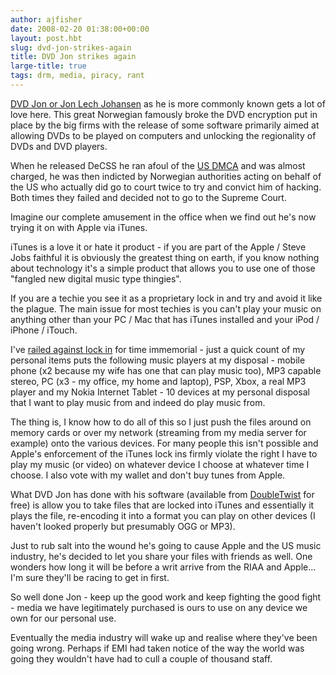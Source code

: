 ```yaml
---
author: ajfisher
date: 2008-02-20 01:38:00+00:00
layout: post.hbt
slug: dvd-jon-strikes-again
title: DVD Jon strikes again
large-title: true
tags: drm, media, piracy, rant
---
```


[DVD Jon or Jon Lech Johansen](http://en.wikipedia.org/wiki/Jon_Lech_Johansen)
as he is more commonly known gets a lot of love here. This great Norwegian
famously broke the DVD encryption put in place by the big firms with the
release of some software primarily aimed at allowing DVDs to be played on
computers and unlocking the regionality of DVDs and DVD players.

When he released DeCSS he ran afoul of the [US
DMCA](http://en.wikipedia.org/wiki/DMCA) and was almost charged, he was then
indicted by Norwegian authorities acting on behalf of the US who actually did
go to court twice to try and convict him of hacking. Both times they failed and
decided not to go to the Supreme Court.

Imagine our complete amusement in the office when we find out he's now trying
it on with Apple via iTunes.

iTunes is a love it or hate it product - if you are part of the Apple / Steve
Jobs faithful it is obviously the greatest thing on earth, if you know nothing
about technology it's a simple product that allows you to use one of those
"fangled new digital music type thingies".

If you are a techie you see it as a proprietary lock in and try and avoid it
like the plague. The main issue for most techies is you can't play your music
on anything other than your PC / Mac that has iTunes installed and your iPod /
iPhone / iTouch.

I've [railed against lock in](/2007/05/03/drmed-for-life/) for time immemorial -
just a quick count of my personal items puts the following music players at
my disposal - mobile phone (x2 because my wife has one that can play music
too), MP3 capable stereo, PC (x3 - my office, my home and laptop), PSP, Xbox, a
real MP3 player and my Nokia Internet Tablet - 10 devices at my personal
disposal that I want to play music from and indeed do play music from.

The thing is, I know how to do all of this so I just push the files around on
memory cards or over my network (streaming from my media server for example)
onto the various devices. For many people this isn't possible and Apple's
enforcement of the iTunes lock ins firmly violate the right I have to play my
music (or video) on whatever device I choose at whatever time I choose. I also
vote with my wallet and don't buy tunes from Apple.

What DVD Jon has done with his software (available from
[DoubleTwist](http://www.doubletwistventures.com/dt/Home/Index.dt) for free) is
allow you to take files that are locked into iTunes and essentially it plays
the file, re-encoding it into a format you can play on other devices (I haven't
looked properly but presumably OGG or MP3).

Just to rub salt into the wound he's going to cause Apple and the US music
industry, he's decided to let you share your files with friends as well. One
wonders how long it will be before a writ arrive from the RIAA and Apple... I'm
sure they'll be racing to get in first.

So well done Jon - keep up the good work and keep fighting the good fight -
media we have legitimately purchased is ours to use on any device we own for
our personal use.

Eventually the media industry will wake up and realise where they've been going
wrong. Perhaps if EMI had taken notice of the way the world was going they
wouldn't have had to cull a couple of thousand staff.
